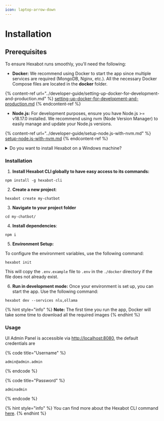 ```yaml
---
icon: laptop-arrow-down
---
```


# Installation

## Prerequisites

To ensure Hexabot runs smoothly, you'll need the following:

* **Docker:** We recommend using Docker to start the app since multiple services are required (MongoDB, Nginx, etc.). All the necessary Docker Compose files are located in the **docker** folder.

{% content-ref url="../developer-guide/setting-up-docker-for-development-and-production.md" %}
[setting-up-docker-for-development-and-production.md](../developer-guide/setting-up-docker-for-development-and-production.md)
{% endcontent-ref %}

* **Node.js:** For development purposes, ensure you have Node.js >= v18.17.0 installed. We recommend using nvm (Node Version Manager) to easily manage and update your Node.js versions.&#x20;

{% content-ref url="../developer-guide/setup-node.js-with-nvm.md" %}
[setup-node.js-with-nvm.md](../developer-guide/setup-node.js-with-nvm.md)
{% endcontent-ref %}

<details>

<summary>Do you want to install Hexabot on a Windows machine?</summary>

1. Download and install Docker Desktop for Windows.
2. During installation, ensure that you select the option to use WSL 2 as the default backend for Docker.
3. After installation, start Docker Desktop and verify that WSL integration is enabled:
4. Open Docker Desktop and go to Settings. Under the General tab, ensure that "Use the WSL 2 based engine" is selected. Under Resources > WSL Integration, enable integration with your installed Linux distribution (e.g., Ubuntu). Restart your machine to finalize the Docker installation.
5. Open your WSL terminal (e.g., Ubuntu).
6. Follow Hexabot [installation ](installation.md#installation)steps below

Learn more : [https://learn.microsoft.com/en-us/windows/wsl/tutorials/wsl-containers](https://learn.microsoft.com/en-us/windows/wsl/tutorials/wsl-containers)

</details>

### Installation

1. **Install Hexabot CLI globally to have easy access to its commands:**

```
npm install -g hexabot-cli
```

2. **Create a new project**:

```
hexabot create my-chatbot
```

3. **Navigate to your project folder**

```
cd my-chatbot/
```

4. **Install dependencies**:

```
npm i
```

5. **Environment Setup:**&#x20;

To configure the environment variables, use the following command:

```
hexabot init
```

This will copy the `.env.example` file to `.env` in the `./docker` directory if the file does not already exist.

6. **Run in development mode:** Once your environment is set up, you can start the app. Use the following command:

```
hexabot dev --services nlu,ollama
```

{% hint style="info" %}
**Note:** The first time you run the app, Docker will take some time to download all the required images
{% endhint %}

### Usage

UI Admin Panel is accessible via [http://localhost:8080](http://localhost:8080), the default credentials are&#x20;

{% code title="Username" %}
```
admin@admin.admin
```
{% endcode %}

{% code title="Password" %}
```
adminadmin
```
{% endcode %}

{% hint style="info" %}
You can find more about the Hexabot CLI command [here](../developer-guide/cli-command-reference.md).
{% endhint %}
